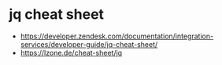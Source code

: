 # jq cheat sheet
- https://developer.zendesk.com/documentation/integration-services/developer-guide/jq-cheat-sheet/
- https://lzone.de/cheat-sheet/jq
